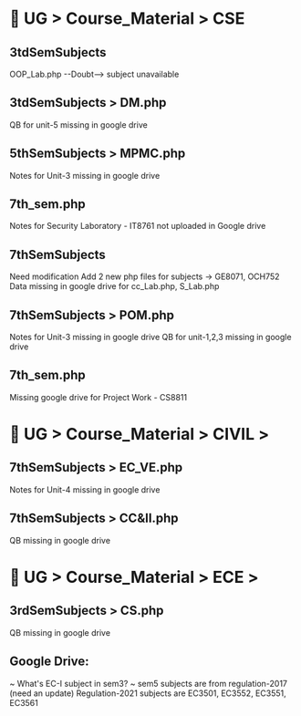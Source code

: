 # 🔷 UG > Course_Material > CSE

## 3tdSemSubjects
OOP_Lab.php --Doubt--> subject unavailable
## 3tdSemSubjects > DM.php
QB for unit-5 missing in google drive


## 5thSemSubjects > MPMC.php
Notes for Unit-3 missing in google drive


## 7th_sem.php
Notes for Security Laboratory - IT8761 not uploaded in Google drive
## 7thSemSubjects
Need modification
Add 2 new php files for subjects -> GE8071, OCH752
Data missing in google drive for cc_Lab.php, S_Lab.php
## 7thSemSubjects > POM.php
Notes for Unit-3 missing in google drive
QB for unit-1,2,3 missing in google drive


## 7th_sem.php
Missing google drive for Project Work - CS8811



# 🔷 UG > Course_Material > CIVIL >

## 7thSemSubjects > EC_VE.php
Notes for Unit-4 missing in google drive
## 7thSemSubjects > CC&II.php
QB missing in google drive


# 🔷 UG > Course_Material > ECE >
## 3rdSemSubjects > CS.php
QB missing in google drive

## Google Drive:
~ What's EC-I subject in sem3?
~ sem5 subjects are from regulation-2017 (need an update)
    Regulation-2021 subjects are EC3501, EC3552, EC3551, EC3561